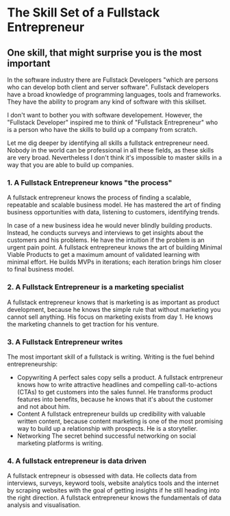 # The Skill Set of a Fullstack Entrepreneur

## One skill, that might surprise you is the most important

In the software industry there are Fullstack Developers "which are persons who can develop both client and server software". Fullstack developers have a broad knowledge of
programming languages, tools and frameworks. They have the ability to program any kind of software with this skillset.

I don't want to bother you with software developement. However, the "Fullstack Developer" inspired me to think of "Fullstack Entrepreneur" who
is a person who have the skills to build up a company from scratch.

Let me dig deeper by identifying all skills a fullstack entrepreneur need. Nobody in the world can be professional in all these fields, as these skills are very broad. Nevertheless I don't think it's impossible
to master skills in a way that you are able to build up companies.

### 1. A Fullstack Entrepreneur knows "the process"

A fullstack entrepreneur knows the process of finding a scalable, repeatable and scalable business model. He has mastered the art of finding business opportunities with data, listening to customers, identifying trends.

In case of a new business idea he would never blindly building products. Instead, he conducts surveys and interviews to get insights about the customers and his problems. He have the intuition if the problem is an urgent pain point. A fullstack entrepreneur knows the art of building Minimal Viable Products to get a maximum amount of validated learning with minimal effort. He builds MVPs in iterations; each iteration brings him closer to final business model.

### 2. A Fullstack Entrepreneur is a marketing specialist

A fullstack entrepreneur knows that is marketing is as important as product development, because he knows the simple rule that without marketing you cannot sell anything. His focus on marketing exists from day 1.
He knows the marketing channels to get traction for his venture.

### 3. A Fullstack Entrepreneur writes

The most important skill of a fullstack is writing. Writing is the fuel behind entrepreneurship:

- Copywriting
  A perfect sales copy sells a product. A fullstack entrpreneur knows how to write attractive headlines and compelling call-to-actions (CTAs) to get customers into the sales funnel.
  He transforms product features into benefits, because he knows that it's about the customer and not about him.
- Content
  A fullstack entrepreneur builds up credibility with valuable written content, because content marketing is one of the most promising way to build up a relationship with prospects. He is
  a storyteller.
- Networking
  The secret behind successful networking on social marketing platforms is writing.

### 4. A fullstack entrepreneur is data driven

A fullstack entrepneur is obsessed with data. He collects data from interviews, surveys, keyword tools, website analytics tools and the internet by scraping websites with the goal of getting insights if he still heading into the right direction.
A fullstack entrepreneur knows the fundamentals of data analysis and visualisation.
